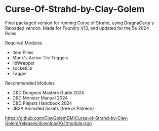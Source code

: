 # Curse-Of-Strahd-by-Clay-Golem
Final packaged version for running Curse of Strahd, using DragnaCarta's Reloaded version. Made for Foundry V13, and updated for the 5e 2024 Rules

Required Modules
- Item Pliles
- Monk's Active Tile Triggers
- libWrapper
- socketLib
- Tagger

Recommended Modules
- D&D Dungeon Masters Guide 2024
- D&D Monster Manual 2024
- D&D Players Handbook 2024
- JB2A Animated Assets (free or Patreon)


https://github.com/ClayGolemDM/Curse-of-Strahd-by-Clay-Golem/releases/download/0.1/module.json
